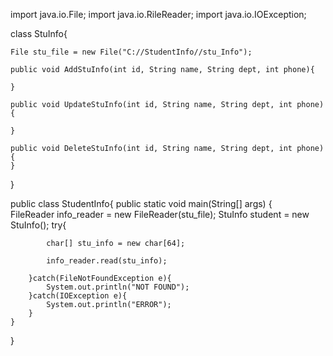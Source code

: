 import java.io.File;
import java.io.RileReader;
import java.io.IOException;

class StuInfo{

	File stu_file = new File("C://StudentInfo//stu_Info");

	public void AddStuInfo(int id, String name, String dept, int phone){

	}
	
	public void UpdateStuInfo(int id, String name, String dept, int phone){

	}
	
	public void DeleteStuInfo(int id, String name, String dept, int phone){
	}
}

public class StudentInfo{
	public static void main(String[] args)
	{	
		FileReader info_reader = new FileReader(stu_file);
		StuInfo student = new StuInfo();
		try{
			
			char[] stu_info = new char[64];
			
			info_reader.read(stu_info);
			
		}catch(FileNotFoundException e){
			System.out.println("NOT FOUND");
		}catch(IOException e){
			System.out.println("ERROR");
		}
	}		
}	
	
	
